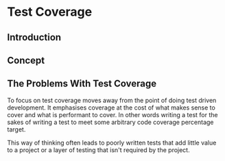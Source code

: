 # Test Coverage

## Introduction

## Concept

## The Problems With Test Coverage

To focus on test coverage moves away from the point of doing test driven development. It emphasises coverage at the cost of what makes sense to cover and what is performant to cover. In other words writing a test for the sakes of writing a test to meet some arbitrary code coverage percentage target.

This way of thinking often leads to poorly written tests that add little value to a project or a layer of testing that isn't required by the project.
